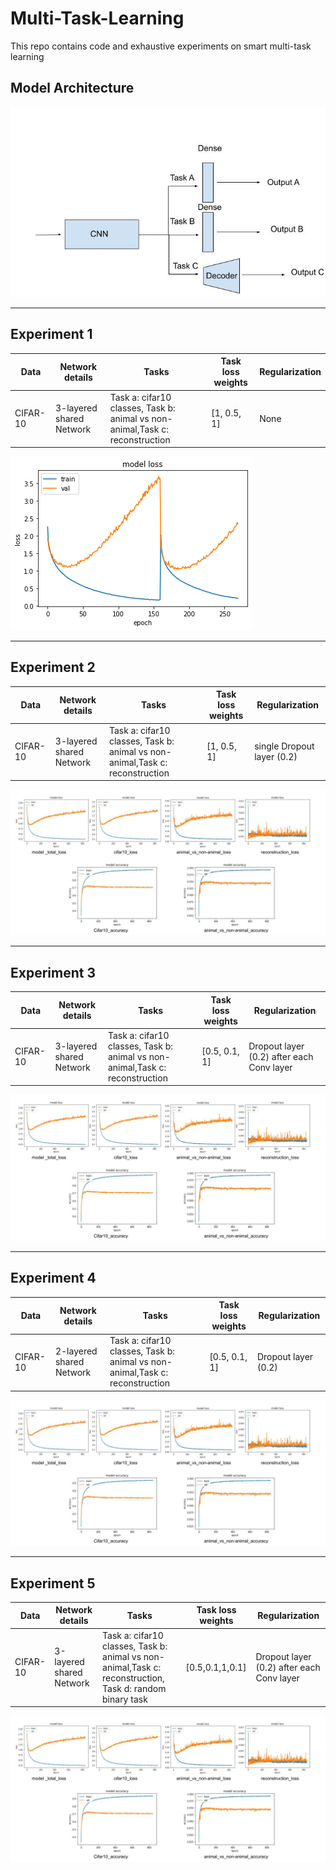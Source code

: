 # Multi-Task-Learning
This repo contains code and exhaustive experiments on smart multi-task learning


## Model Architecture

![alt text](https://github.com/hananshafi/Multi-Task-Learning/blob/main/assets/mtl_model.jpg)

---

## Experiment 1


Data | Network details| Tasks | Task loss weights  | Regularization
---- | -------------- | ----- | ------------ | --------------- 
CIFAR-10 | 3-layered shared Network | Task a: cifar10 classes, Task b: animal vs non-animal,Task c: reconstruction | [1, 0.5, 1] | None

![alt text](https://github.com/hananshafi/Multi-Task-Learning/blob/main/assets/exp1loss.png)

---

## Experiment 2


Data | Network details| Tasks | Task loss weights  | Regularization
---- | -------------- | ----- | ------------ | --------------- 
CIFAR-10 | 3-layered shared Network | Task a: cifar10 classes, Task b: animal vs non-animal,Task c: reconstruction | [1, 0.5, 1] | single Dropout layer (0.2)

![exp 2](https://github.com/hananshafi/Multi-Task-Learning/blob/main/assets/Untitled%20drawing(1).jpg)

---

## Experiment 3


Data | Network details| Tasks | Task loss weights  | Regularization
---- | -------------- | ----- | ------------ | --------------- 
CIFAR-10 | 3-layered shared Network | Task a: cifar10 classes, Task b: animal vs non-animal,Task c: reconstruction | [0.5, 0.1, 1] | Dropout layer (0.2) after each Conv layer

![exp 2](https://github.com/hananshafi/Multi-Task-Learning/blob/main/assets/Untitled%20drawing(1).jpg)

---

## Experiment 4


Data | Network details| Tasks | Task loss weights  | Regularization
---- | -------------- | ----- | ------------ | --------------- 
CIFAR-10 | 2-layered shared Network | Task a: cifar10 classes, Task b: animal vs non-animal,Task c: reconstruction | [0.5, 0.1, 1] | Dropout layer (0.2)

![exp 2](https://github.com/hananshafi/Multi-Task-Learning/blob/main/assets/Untitled%20drawing(1).jpg)

---


## Experiment 5


Data | Network details| Tasks | Task loss weights  | Regularization
---- | -------------- | ----- | ------------ | --------------- 
CIFAR-10 | 3-layered shared Network | Task a: cifar10 classes, Task b: animal vs non-animal,Task c: reconstruction, Task d: random binary task | [0.5,0.1,1,0.1] | Dropout layer (0.2) after each Conv layer

![exp 2](https://github.com/hananshafi/Multi-Task-Learning/blob/main/assets/Untitled%20drawing(1).jpg)

